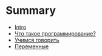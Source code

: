 # Summary

* [Intro](README.md)
* [Что такое программирование?](1.what-is-programming.md)
* [Учимся говорить](2.print.md)
* [Переменные](var.md)

